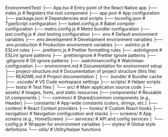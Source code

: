 EnvironmentTest/
├── App.tsx # Entry point of the React Native app
├── index.js # Registers the root component
├── app.json # App configuration
├── package.json # Dependencies and scripts
├── tsconfig.json # TypeScript configuration
├── babel.config.js # Babel compiler configuration
├── metro.config.js # Metro bundler configuration
├── jest.config.js # Jest testing configuration
├── .env # Default environment variables
├── .env.development # Development environment variables
├── .env.production # Production environment variables
├── .eslintrc.js # ESLint rules
├── .prettierrc.js # Prettier formatting rules
├── .eslintignore # ESLint ignore patterns
├── .prettierignore # Prettier ignore patterns
├── .gitignore # Git ignore patterns
├── .watchmanconfig # Watchman configuration
├── environment.md # Documentation for environment setup
├── project-structure.md # Documentation of project structure (this file)
├── README.md # Project documentation
│
├── .bundle/ # Bundler cache
├── .vscode/ # VS Code workspace settings
├── scripts/ # Helper scripts
├── tests/ # Test files
│
└── src/ # Main application source code
├── assets/ # Images, fonts, and static resources
├── components/ # Reusable UI components
│ └── common/ # Shared/common components (e.g., Header)
├── constants/ # App-wide constants (colors, strings, etc.)
├── context/ # React Context providers
├── hooks/ # Custom React hooks
├── navigation/ # Navigation configuration and stacks
├── screens/ # App screens (e.g., HomeScreen)
├── services/ # API and config services
│ └── config.js # Wrapper for environment variables
├── styles/ # Global style definitions
└── utils/ # Utility/helper functions